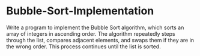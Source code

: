 # Bubble-Sort-Implementation
Write a program to implement the Bubble Sort algorithm, which sorts an array of integers in ascending order. The algorithm repeatedly steps through the list, compares adjacent elements, and swaps them if they are in the wrong order. This process continues until the list is sorted.
